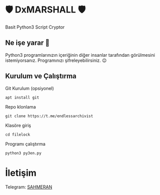 
# 🛡️ DxMARSHALL 🛡️
Basit Python3 Script Cryptor

## Ne işe yarar 🧐
Python3 programlarınızın içeriğinin diğer insanlar tarafından görülmesini istemiyorsanız. Programınızı şifreleyebilirsiniz. 😉

## Kurulum ve Çalıştırma

Git Kurulum (opsiyonel)
```
apt install git
```

Repo klonlama
```
git clone https://t.me/endlessarchivist
```

Klasöre giriş
```
cd filelock
```

Programı çalıştırma
```
python3 py3en.py
```

# İletişim
Telegram:
[SAHMERAN](https://t.me/obirsanaltanrisi)


